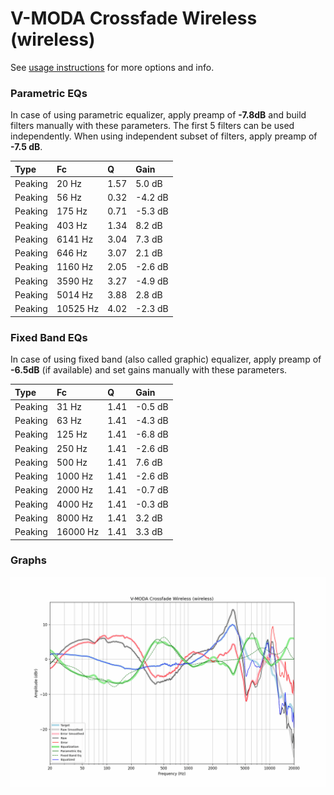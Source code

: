 # V-MODA Crossfade Wireless (wireless)
See [usage instructions](https://github.com/jaakkopasanen/AutoEq#usage) for more options and info.

### Parametric EQs
In case of using parametric equalizer, apply preamp of **-7.8dB** and build filters manually
with these parameters. The first 5 filters can be used independently.
When using independent subset of filters, apply preamp of **-7.5 dB**.

| Type    | Fc       |    Q | Gain    |
|:--------|:---------|:-----|:--------|
| Peaking | 20 Hz    | 1.57 | 5.0 dB  |
| Peaking | 56 Hz    | 0.32 | -4.2 dB |
| Peaking | 175 Hz   | 0.71 | -5.3 dB |
| Peaking | 403 Hz   | 1.34 | 8.2 dB  |
| Peaking | 6141 Hz  | 3.04 | 7.3 dB  |
| Peaking | 646 Hz   | 3.07 | 2.1 dB  |
| Peaking | 1160 Hz  | 2.05 | -2.6 dB |
| Peaking | 3590 Hz  | 3.27 | -4.9 dB |
| Peaking | 5014 Hz  | 3.88 | 2.8 dB  |
| Peaking | 10525 Hz | 4.02 | -2.3 dB |

### Fixed Band EQs
In case of using fixed band (also called graphic) equalizer, apply preamp of **-6.5dB**
(if available) and set gains manually with these parameters.

| Type    | Fc       |    Q | Gain    |
|:--------|:---------|:-----|:--------|
| Peaking | 31 Hz    | 1.41 | -0.5 dB |
| Peaking | 63 Hz    | 1.41 | -4.3 dB |
| Peaking | 125 Hz   | 1.41 | -6.8 dB |
| Peaking | 250 Hz   | 1.41 | -2.6 dB |
| Peaking | 500 Hz   | 1.41 | 7.6 dB  |
| Peaking | 1000 Hz  | 1.41 | -2.6 dB |
| Peaking | 2000 Hz  | 1.41 | -0.7 dB |
| Peaking | 4000 Hz  | 1.41 | -0.3 dB |
| Peaking | 8000 Hz  | 1.41 | 3.2 dB  |
| Peaking | 16000 Hz | 1.41 | 3.3 dB  |

### Graphs
![](./V-MODA%20Crossfade%20Wireless%20(wireless).png)